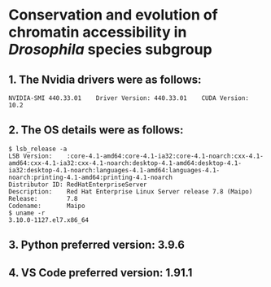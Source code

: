 # Conservation and evolution of chromatin accessibility in *Drosophila* species subgroup

## 1. The Nvidia drivers were as follows:
```
NVIDIA-SMI 440.33.01    Driver Version: 440.33.01    CUDA Version: 10.2
```

## 2. The OS details were as follows:
```
$ lsb_release -a
LSB Version:    :core-4.1-amd64:core-4.1-ia32:core-4.1-noarch:cxx-4.1-amd64:cxx-4.1-ia32:cxx-4.1-noarch:desktop-4.1-amd64:desktop-4.1-ia32:desktop-4.1-noarch:languages-4.1-amd64:languages-4.1-noarch:printing-4.1-amd64:printing-4.1-noarch
Distributor ID: RedHatEnterpriseServer
Description:    Red Hat Enterprise Linux Server release 7.8 (Maipo)
Release:        7.8
Codename:       Maipo
$ uname -r
3.10.0-1127.el7.x86_64
```

## 3. Python preferred version: 3.9.6
## 4. VS Code preferred version: 1.91.1
